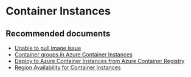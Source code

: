 <properties
	pageTitle="container instances"
	description="container instances common solutions"
	service="microsoft.containerinstances"
	resource="containergroups"
	authors="ChiragPavecha"
	ms.author="chiragpa"
	displayOrder=""
	selfHelpType="generic"
	supportTopicIds="32588401"
	resourceTags=""
	productPesIds="16326"
	cloudEnvironments="public, Fairfax, usnat, ussec"
	articleId="compute-containerinstances-configuration-unable-to-deploy-windows-aci"
	ownershipId="compute-containerinstances-cs"
/>

# Container Instances

## **Recommended documents**

* [Unable to pull image issue](https://docs.microsoft.com/azure/container-instances/container-instances-troubleshooting#unable-to-pull-image)<br>
* [Container groups in Azure Container Instances](https://docs.microsoft.com/azure/container-instances/container-instances-container-groups)<br>
* [Deploy to Azure Container Instances from Azure Container Registry](https://docs.microsoft.com/azure/container-instances/container-instances-using-azure-container-registry)<br>
* [Region Availability for Container Instances](https://docs.microsoft.com/azure/container-instances/container-instances-region-availability)<br>
